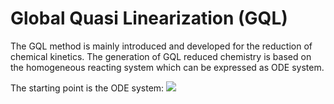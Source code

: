 # Global Quasi Linearization (GQL)

The GQL method is mainly introduced and developed for the reduction of chemical kinetics. The generation of GQL reduced chemistry is based on the homogeneous reacting system which can be expressed as ODE system.

The starting point is the ODE system:
<img src="https://render.githubusercontent.com/render/math?math=\frac{\text{d}\Psi}{\text{d}t}=F(\Psi)">

